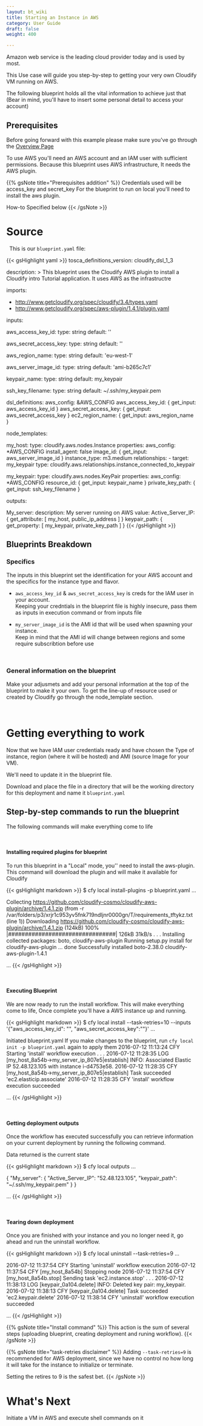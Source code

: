 ```yaml
---
layout: bt_wiki
title: Starting an Instance in AWS
category: User Guide
draft: false
weight: 400

---
```


Amazon web service is the leading cloud provider today and is used by most.

This Use case will guide you step-by-step to getting your very own Cloudify VM running on AWS.

The following blueprint holds all the vital information to achieve just that (Bear in mind, you'll have to insert some personal detail to access your account)

## Prerequisites

Before going forward with this example please make sure you've go through the [Overview Page](http://stage-docs.getcloudify.org/howto/user_guide/Overview/)

To use AWS you'll need an AWS account and an IAM user with sufficient permissions.
Because this blueprint uses AWS infrastructure, It needs the AWS plugin.

{{% gsNote title="Prerequisites addition" %}}
Credentials used will be access_key and secret_key
For the blueprint to run on local you'll need to install the aws plugin.

How-to Specified below
{{< /gsNote >}}

# Source

&nbsp;
This is our `blueprint.yaml` file:

{{< gsHighlight  yaml  >}}
tosca_definitions_version: cloudify_dsl_1_3

description: >
  This blueprint uses the Cloudify AWS plugin to install a
  Cloudify intro Tutorial application. It uses AWS as the infrastructre

imports:
  - http://www.getcloudify.org/spec/cloudify/3.4/types.yaml
  - http://www.getcloudify.org/spec/aws-plugin/1.4.1/plugin.yaml

inputs:

  aws_access_key_id:
    type: string
    default: ''

  aws_secret_access_key:
    type: string
    default: ''

  aws_region_name:
    type: string
    default: 'eu-west-1'

  aws_server_image_id:
    type: string
    default: 'ami-b265c7c1'

  keypair_name:
    type: string
    default: my_keypair

  ssh_key_filename:
    type: string
    default: ~/.ssh/my_keypair.pem

dsl_definitions:
  aws_config: &AWS_CONFIG
    aws_access_key_id: { get_input: aws_access_key_id }
    aws_secret_access_key: { get_input: aws_secret_access_key }
    ec2_region_name: { get_input: aws_region_name }

node_templates:

  my_host:
    type: cloudify.aws.nodes.Instance
    properties:
      aws_config: *AWS_CONFIG
      install_agent: false
      image_id: { get_input: aws_server_image_id }
      instance_type: m3.medium
    relationships:
      - target: my_keypair
        type: cloudify.aws.relationships.instance_connected_to_keypair

  my_keypair:
    type: cloudify.aws.nodes.KeyPair
    properties:
      aws_config: *AWS_CONFIG
      resource_id: { get_input: keypair_name }
      private_key_path: { get_input: ssh_key_filename }

outputs:

  My_server:
    description: My server running on AWS
    value:
      Active_Server_IP: { get_attribute: [ my_host, public_ip_address ] }
      keypair_path: { get_property: [ my_keypair, private_key_path ] }
{{< /gsHighlight >}}

## Blueprints Breakdown

### Specifics

The inputs in this blueprint set the identification for your AWS account and the specifics for the instance type and flavor.

* `aws_access_key_id` & `aws_secret_access_key` is creds for the IAM user in your account.<br>Keeping your credntials in the blueprint file is highly insecure, pass them as inputs in execution command or from inputs file

* `my_server_image_id` is the AMI id that will be used when spawning your instance.<br> Keep in mind that the AMI id will change between regions and some require subscribtion before use

&nbsp;
### General information on the blueprint

Make your adjusmets and add your personal information at the top of the blueprint to make it your own.
To get the line-up of resource used or created by Cloudify go through the node_template section.

&nbsp;
# Getting everything to work

Now that we have IAM user credentials ready and have chosen the Type of instance, region (where it will be hosted) and AMI (source Image for your VM).

We'll need to update it in the blueprint file.

Download and place the file in a directory that will be the working directory for this deployment and name it `blueprint.yaml`

## Step-by-step commands to run the blueprint

The following commands will make everything come to life

&nbsp;
#### Installing required plugins for blueprint

To run this blueprint in a "Local" mode, you'' need to install the aws-plugin.
This command will download the plugin and will make it available for Cloudify

{{< gsHighlight  markdown  >}}
$ cfy local install-plugins -p blueprint.yaml
...

Collecting https://github.com/cloudify-cosmo/cloudify-aws-plugin/archive/1.4.1.zip (from -r /var/folders/p3/xrjr1c953yv5fnk719ndljnr0000gn/T/requirements_tftykz.txt (line 1))
  Downloading https://github.com/cloudify-cosmo/cloudify-aws-plugin/archive/1.4.1.zip (124kB)
    100% |################################| 126kB 31kB/s
.
.
.
Installing collected packages: boto, cloudify-aws-plugin
  Running setup.py install for cloudify-aws-plugin ... done
Successfully installed boto-2.38.0 cloudify-aws-plugin-1.4.1

...
{{< /gsHighlight >}}

&nbsp;
#### Executing Blueprint

We are now ready to run the install workflow. This will make everything come to life, Once complete you'll have a AWS instance up and running.

{{< gsHighlight  markdown  >}}
$ cfy local install --task-retries=10 --inputs '{"aws_access_key_id": "<your access key id here>", "aws_secret_access_key":"<your secret key here>"}'
...

Initiated blueprint.yaml
If you make changes to the blueprint, run `cfy local init -p blueprint.yaml` again to apply them
2016-07-12 11:13:24 CFY <local> Starting 'install' workflow execution
.
.
.
2016-07-12 11:28:35 LOG <local> [my_host_8a54b->my_server_ip_807e5|establish] INFO: Associated Elastic IP 52.48.123.105 with instance i-d4753e58.
2016-07-12 11:28:35 CFY <local> [my_host_8a54b->my_server_ip_807e5|establish] Task succeeded 'ec2.elasticip.associate'
2016-07-12 11:28:35 CFY <local> 'install' workflow execution succeeded

...
{{< /gsHighlight >}}

&nbsp;
#### Getting deployment outputs

Once the workflow has executed successfully you can retrieve information on your current deployment by running the following command. 

Data returned is the current state


{{< gsHighlight  markdown  >}}
$ cfy local outputs
...

{
  "My_server": {
    "Active_Server_IP": "52.48.123.105", 
    "keypair_path": "~/.ssh/my_keypair.pem"
  }
}

...
{{< /gsHighlight >}}

&nbsp;
#### Tearing down deployment

Once you are finished with your instance and you no longer need it, go ahead and run the uninstall workflow.

{{< gsHighlight  markdown  >}}
$ cfy local uninstall --task-retries=9
...

2016-07-12 11:37:54 CFY <local> Starting 'uninstall' workflow execution
2016-07-12 11:37:54 CFY <local> [my_host_8a54b] Stopping node
2016-07-12 11:37:54 CFY <local> [my_host_8a54b.stop] Sending task 'ec2.instance.stop'
.
.
.
2016-07-12 11:38:13 LOG <local> [keypair_0a104.delete] INFO: Deleted key pair: my_keypair.
2016-07-12 11:38:13 CFY <local> [keypair_0a104.delete] Task succeeded 'ec2.keypair.delete'
2016-07-12 11:38:14 CFY <local> 'uninstall' workflow execution succeeded

...
{{< /gsHighlight >}}

{{% gsNote title="Install command" %}}
This action is the sum of several steps (uploading blueprint, creating deployment and runing workflow).
{{< /gsNote >}}

{{% gsNote title="task-retries disclaimer" %}}
Adding `--task-retries=9` is recommended for AWS deployment, since we have no control no how long it will take for the instance to initialize or terminate.

Setting the retires to 9 is the safest bet.
{{< /gsNote >}}

# What's Next

Initiate a VM in AWS and execute shell commands on it


